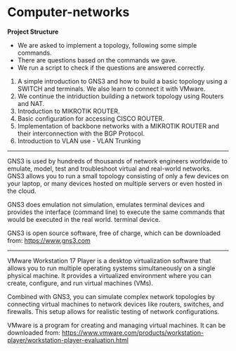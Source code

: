 # Computer-networks

<b> Project Structure </b>

- We are asked to implement a topology, following some simple commands. 
- There are questions based on the commands we gave.
- We run a script to check if the questions are answered correctly.

1. A simple introduction to GNS3 and how to build a basic topology using a SWITCH and terminals. We also learn to connect it with VMware.
2. We continue the intriduction building a network topology using Routers and NAT.
3. Introduction to MIKROTIK ROUTER.
4. Basic configuration for accessing CISCO ROUTER.
5. Implementation of backbone networks with a MIKROTIK ROUTER and their interconnection with the BGP Protocol.
6. Introduction to VLAN use - VLAN Trunking 

<hr>

GNS3 is used by hundreds of thousands of network engineers worldwide to
emulate, model, test and troubleshoot virtual and real-world
networks. GNS3 allows you to run a small topology consisting of only a few
devices on your laptop, or many devices hosted on multiple
servers or even hosted in the cloud.

GNS3 does emulation not simulation, emulates terminal devices and provides the interface
(command line) to execute the same commands that would be executed in the real world.
terminal device.

GNS3 is open source software, free of charge, which can be downloaded from: https://www.gns3.com

<hr>

VMware Workstation 17 Player is a desktop virtualization software that allows you to run 
multiple operating systems simultaneously on a single physical machine. It provides a 
virtualized environment where you can create, configure, and run virtual machines (VMs).

Combined with GNS3, you can simulate complex network topologies by connecting virtual 
machines to network devices like routers, switches, and firewalls. This setup allows for 
realistic testing of network configurations.

VMware is a program for creating and managing virtual machines. It can be downloaded from: https://www.vmware.com/products/workstation-player/workstation-player-evaluation.html
